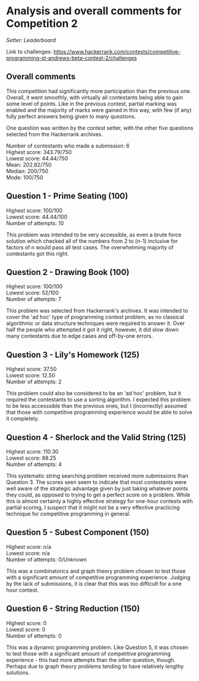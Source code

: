 # Analysis and overall comments for Competition 2

*Setter: Leaderboard*

Link to challenges: https://www.hackerrank.com/contests/competitive-programming-st-andrews-beta-contest-2/challenges

## Overall comments

This competition had significantly more participation than the previous one.
Overall, it went smoothly, with virtually all contestants being able to gain some level of points.
Like in the previous contest, partial marking was enabled and the majority of marks were gained in this way, with few (if any) fully perfect answers being given to many questions.

One question was written by the contest setter, with the other five questions selected from the Hackerrank archives.

Number of contestants who made a submission: 6 <br>
Highest score: 343.79/750 <br>
Lowest score: 44.44/750 <br>
Mean: 202.82/750 <br>
Median: 200/750 <br>
Mode: 100/750 
## Question 1 - Prime Seating (100)

Highest score: 100/100 <br>
Lowest score: 44.44/100 <br>
Number of attempts: 10

This problem was intended to be very accessible, as even a brute force solution which checked all of the numbers from 2 to (n-1) inclusive for factors of n would pass all test cases.
The overwhelming majority of contestants got this right.

## Question 2 - Drawing Book (100)

Highest score: 100/100 <br>
Lowest score: 52/100 <br>
Number of attempts: 7

This problem was selected from Hackerrank's archives. It was intended to cover the 'ad hoc' type of programming contest problem, as no classical algorithmic or data structure techniques
were required to answer it. Over half the people who attempted it got it right, however, it did slow down many contestants due to edge cases and off-by-one errors.

## Question 3 - Lily's Homework (125)

Highest score: 37.50 <br>
Lowest score: 12.50 <br>
Number of attempts: 2

This problem could also be considered to be an 'ad hoc' problem, but it required the contestants to use a sorting algorithm.
I expected this problem to be less accesssible than the previous ones, but I (incorrectly) assumed that those with competitive programming experience
would be able to solve it completely.

## Question 4 - Sherlock and the Valid String (125)
Highest score: 110.30 <br>
Lowest score: 88.25 <br>
Number of attempts: 4

This systematic string searching problem received more submissions than Question 3.
The scores seen seem to indicate that most contestants were well aware of the strategic advantage
given by just taking whatever points they could, as opposed to trying to get a perfect score on a problem.
While this is almost certainly a highly effective strategy for one-hour contests with partial scoring, I suspect
that it might not be a very effective practicing technique for competitive programming in general.

## Question 5 - Subest Component (150)
Highest score: n/a <br>
Lowest score: n/a <br>
Number of attempts: 0/Unknown

This was a combinatorics and graph theory problem chosen to test those with a significant amount of competitive programming
experience. Judging by the lack of submissions, it is clear that this was too difficult for a one hour contest.

## Question 6 - String Reduction (150)
Highest score: 0 <br>
Lowest score: 0 <br>
Number of attempts: 0

This was a dynamic programming problem. Like Question 5, it was chosen to test those with a significant amount of competitive
programming experience - this had more attempts than the other question, though. Perhaps due to graph theory problems tending to have
relatively lengthy solutions.